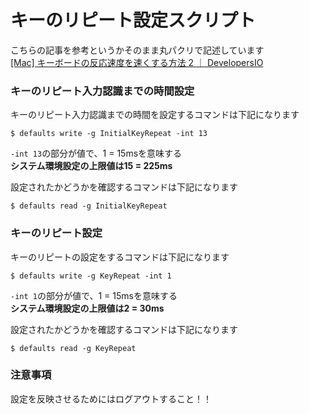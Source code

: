 # キーのリピート設定スクリプト

こちらの記事を参考というかそのまま丸パクリで記述しています  
[[Mac] キーボードの反応速度を速くする方法 2 ｜ DevelopersIO](https://dev.classmethod.jp/tool/mac-keyboard-speed-2/)

### キーのリピート入力認識までの時間設定

キーのリピート入力認識までの時間を設定するコマンドは下記になります

```shell
$ defaults write -g InitialKeyRepeat -int 13
```

`-int 13`の部分が値で、1 = 15msを意味する  
**システム環境設定の上限値は15 = 225ms**

設定されたかどうかを確認するコマンドは下記になります

```
$ defaults read -g InitialKeyRepeat
```

### キーのリピート設定

キーのリピートの設定をするコマンドは下記になります

```shell
$ defaults write -g KeyRepeat -int 1 
```

`-int 1`の部分が値で、1 = 15msを意味する  
**システム環境設定の上限値は2 = 30ms**

設定されたかどうかを確認するコマンドは下記になります

```
$ defaults read -g KeyRepeat
```

### 注意事項

設定を反映させるためにはログアウトすること！！
